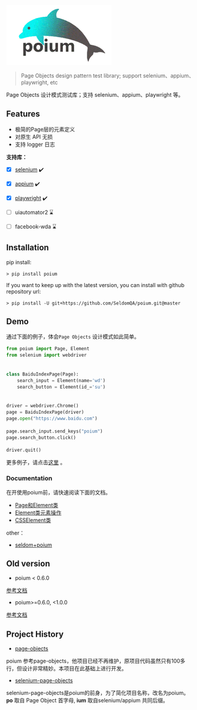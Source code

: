 
![](logo.png)

> Page Objects design pattern test library; support selenium、appium、playwright, etc

Page Objects 设计模式测试库；支持 selenium、appium、playwright 等。

## Features

* 极简的Page层的元素定义
* 对原生 API 无损
* 支持 logger 日志


__支持库：__

  - [x] [selenium](./docs/selenium_sample.md) ✔️
  - [x] [appium](./docs/appium_sample.md) ✔️
  - [x] [playwright](./docs/playwright_sample.md) ✔️
  - [ ] uiautomator2 ⌛
  - [ ] facebook-wda ⌛


## Installation

pip install:

```shell
> pip install poium
```

If you want to keep up with the latest version, you can install with github repository url:

```shell
> pip install -U git+https://github.com/SeldomQA/poium.git@master
```

## Demo

通过下面的例子，体会`Page Objects` 设计模式如此简单。

```python
from poium import Page, Element
from selenium import webdriver


class BaiduIndexPage(Page):
    search_input = Element(name='wd')
    search_button = Element(id_='su')


driver = webdriver.Chrome()
page = BaiduIndexPage(driver)
page.open("https://www.baidu.com")

page.search_input.send_keys("poium") 
page.search_button.click()

driver.quit()
```


更多例子，请点击[这里](/sample) 。

### Documentation

在开使用poium前，请快速阅读下面的文档。

* [Page和Element类](/docs/page_element.md)
* [Element类元素操作](docs/element_operation.md)
* [CSSElement类](/docs/csselement.md)

other：
* [seldom+poium](docs/seldom_sample.md)

## Old version

* poium < 0.6.0

[参考文档](./docs/base_old.md)

* poium>=0.6.0, <1.0.0

[参考文档](./docs/base_0.6.0.md)

## Project History

* [page-objects](https://github.com/eeaston/page-objects)

poium 参考page-objects，他项目已经不再维护，原项目代码虽然只有100多行，但设计非常精妙。本项目在此基础上进行开发。

* [selenium-page-objects](https://pypi.org/project/selenium-page-objects/)

selenium-page-objects是poium的前身，为了简化项目名称，改名为poium。__po__ 取自 Page Object 首字母, __ium__ 取自selenium/appium 共同后缀。
